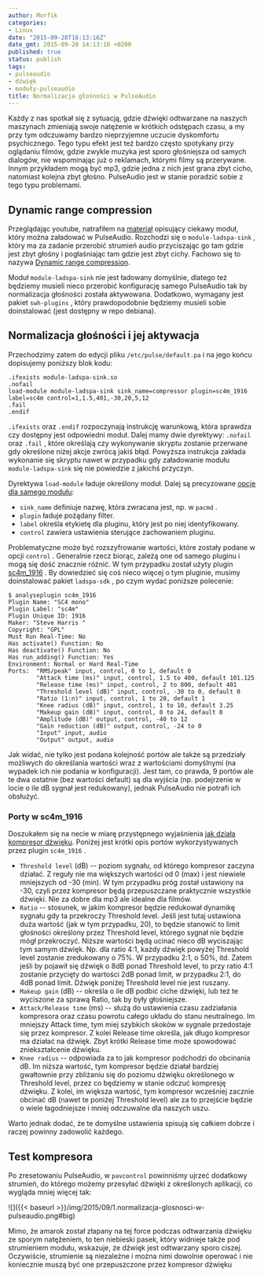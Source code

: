 ```yaml
---
author: Morfik
categories:
- Linux
date: "2015-09-28T16:13:16Z"
date_gmt: 2015-09-28 14:13:16 +0200
published: true
status: publish
tags:
- pulseaudio
- dźwięk
- moduły-pulseaudio
title: Normalizacja głośności w PulseAudio
---
```


Każdy z nas spotkał się z sytuacją, gdzie dźwięki odtwarzane na naszych maszynach zmieniają swoje
natężenie w krótkich odstępach czasu, a my przy tym odczuwamy bardzo nieprzyjemne uczucie
dyskomfortu psychicznego. Tego typu efekt jest też bardzo często spotykany przy oglądaniu filmów,
gdzie zwykle muzyka jest sporo głośniejsza od samych dialogów, nie wspominając już o reklamach,
którymi filmy są przerywane. Innym przykładem mogą być mp3, gdzie jedna z nich jest grana zbyt
cicho, natomiast kolejna zbyt głośno. PulseAudio jest w stanie poradzić sobie z tego typu
problemami.

<!--more-->
## Dynamic range compression

Przeglądając youtube, natrafiłem na [materiał](https://www.youtube.com/watch?v=NXE-kSrhk_w)
opisujący ciekawy moduł, który można załadować w PulseAudio. Rozchodzi się o `module-ladspa-sink` ,
który ma za zadanie przerobić strumień audio przyciszając go tam gdzie jest zbyt głośny i
pogłaśniając tam gdzie jest zbyt cichy. Fachowo się to nazywa [Dynamic range
compression](https://en.wikipedia.org/wiki/Dynamic_range_compression).

Moduł `module-ladspa-sink` nie jest ładowany domyślnie, dlatego też będziemy musieli nieco przerobić
konfigurację samego PulseAudio tak by normalizacja głośności została aktywowana. Dodatkowo, wymagany
jest pakiet `swh-plugins` , który prawdopodobnie będziemy musieli sobie doinstalować (jest dostępny
w repo debiana).

## Normalizacja głośności i jej aktywacja

Przechodzimy zatem do edycji pliku `/etc/pulse/default.pa` i na jego końcu dopisujemy poniższy blok
kodu:

    .ifexists module-ladspa-sink.so
    .nofail
    load-module module-ladspa-sink sink_name=compressor plugin=sc4m_1916 label=sc4m control=1,1.5,401,-30,20,5,12
    .fail
    .endif

`.ifexists` oraz `.endif` rozpoczynają instrukcję warunkową, która sprawdza czy dostępny jest
odpowiedni moduł. Dalej mamy dwie dyrektywy: `.nofail` oraz `.fail` , które określają czy
wykonywanie skryptu zostanie przerwane gdy określone niżej akcje zwrócą jakiś błąd. Powyższa
instrukcja zakłada wykonanie się skryptu nawet w przypadku gdy załadowanie modułu
`module-ladspa-sink` się nie powiedzie z jakichś przyczyn.

Dyrektywa `load-module` ładuje określony moduł. Dalej są precyzowane [opcje dla samego
modułu](https://www.freedesktop.org/wiki/Software/PulseAudio/Documentation/User/Modules/):

  - `sink_name` definiuje nazwę, która zwracana jest, np. w `pacmd` .
  - `plugin` ładuje pożądany filter.
  - `label` określa etykietę dla pluginu, który jest po niej identyfikowany.
  - `control` zawiera ustawienia sterujące zachowaniem pluginu.

Problematyczne może być rozszyfrowanie wartości, które zostały podane w opcji `control` . Generalnie
rzecz biorąc, zależą one od samego pluginu i mogą się dość znacznie różnić. W tym przypadku został
użyty plugin [sc4m_1916](http://plugin.org.uk/ladspa-swh/docs/ladspa-swh.html#tth_sEc2.92) . By
dowiedzieć się coś nieco więcej o tym pluginie, musimy doinstalować pakiet `ladspa-sdk` , po czym
wydać poniższe polecenie:

    $ analyseplugin sc4m_1916
    Plugin Name: "SC4 mono"
    Plugin Label: "sc4m"
    Plugin Unique ID: 1916
    Maker: "Steve Harris "
    Copyright: "GPL"
    Must Run Real-Time: No
    Has activate() Function: No
    Has deactivate() Function: No
    Has run_adding() Function: Yes
    Environment: Normal or Hard Real-Time
    Ports:  "RMS/peak" input, control, 0 to 1, default 0
            "Attack time (ms)" input, control, 1.5 to 400, default 101.125
            "Release time (ms)" input, control, 2 to 800, default 401
            "Threshold level (dB)" input, control, -30 to 0, default 0
            "Ratio (1:n)" input, control, 1 to 20, default 1
            "Knee radius (dB)" input, control, 1 to 10, default 3.25
            "Makeup gain (dB)" input, control, 0 to 24, default 0
            "Amplitude (dB)" output, control, -40 to 12
            "Gain reduction (dB)" output, control, -24 to 0
            "Input" input, audio
            "Output" output, audio

Jak widać, nie tylko jest podana kolejność portów ale także są przedziały możliwych do określania
wartości wraz z wartościami domyślnymi (na wypadek ich nie podania w konfiguracji). Jest tam, co
prawda, 9 portów ale te dwa ostatnie (bez wartości default) są dla wyjścia (np. podejrzenie w locie
o ile dB sygnał jest redukowany), jednak PulseAudio nie potrafi ich obsłużyć.

### Porty w sc4m_1916

Doszukałem się na necie w miarę przystępnego wyjaśnienia [jak działa kompresor
dźwięku](http://www.studiomastering.net/mastering05.html). Poniżej jest krótki opis portów
wykorzystywanych przez plugin `sc4m_1916` .

  - `Threshold level` (dB) -- poziom sygnału, od którego kompresor zaczyna działać. Z reguły nie ma
    większych wartości od 0 (max) i jest niewiele mniejszych od -30 (min). W tym przypadku próg
    został ustawiony na -30, czyli przez kompresor będą przepuszczane praktycznie wszystkie dźwięki.
    Nie za dobre dla mp3 ale idealne dla filmów.
  - `Ratio` -- stosunek, w jakim kompresor będzie redukował dynamikę sygnału gdy ta przekroczy
    Threshold level. Jeśli jest tutaj ustawiona duża wartość (jak w tym przypadku, 20), to będzie
    stanowić to limit głośności określony przez Threshold level, którego sygnał nie będzie mógł
    przekroczyć. Niższe wartości będą ucinać nieco dB wyciszając tym samym dźwięk. Np. dla ratio
    4:1, każdy dźwięk powyżej Threshold level zostanie zredukowany o 75%. W przypadku 2:1, o 50%,
    itd. Zatem jeśli by pojawił się dźwięk o 8dB ponad Threshold level, to przy ratio 4:1 zostanie
    przycięty do wartości 2dB ponad limit, w przypadku 2:1, do 4dB ponad limit. Dźwięk poniżej
    Threshold level nie jest ruszany.
  - `Makeup gain` (dB) -- określa o ile dB podbić ciche dźwięki, lub też te wyciszone za sprawą
    Ratio, tak by były głośniejsze.
  - `Attack/Release time` (ms) -- służą do ustawienia czasu zadziałania kompresora oraz czasu
    powrotu całego układu do stanu neutralnego. Im mniejszy Attack time, tym miej szybkich skoków w
    sygnale przedostaje się przez kompresor. Z kolei Release time określa, jak długo kompresor ma
    działać na dźwięk. Zbyt krótki Release time może spowodować zniekształcenie dźwięku.
  - `Knee radius` -- odpowiada za to jak kompresor podchodzi do obcinania dB. Im niższa wartość, tym
    kompresor będzie działał bardziej gwałtownie przy zbliżaniu się do poziomu dźwięku określonego w
    Threshold level, przez co będziemy w stanie odczuć kompresję dźwięku. Z kolei, im większa
    wartość, tym kompresor wcześniej zacznie obcinać dB (nawet te poniżej Threshold level) ale za
    to przejście będzie o wiele łagodniejsze i mniej odczuwalne dla naszych uszu.

Warto jednak dodać, że te domyślne ustawienia spisują się całkiem dobrze i raczej powinny zadowolić
każdego.

## Test kompresora

Po zresetowaniu PulseAudio, w `pavcontrol` powinniśmy ujrzeć dodatkowy strumień, do którego możemy
przesyłać dźwięki z określonych aplikacji, co wygląda mniej więcej tak:

![]({{< baseurl >}}/img/2015/09/1.normalizacja-glosnosci-w-pulseaudio.png#big)

Mimo, że amarok został złapany na tej force podczas odtwarzania dźwięku ze sporym natężeniem, to ten
niebieski pasek, który widnieje także pod strumieniem modułu, wskazuje, że dźwięk jest odtwarzany
sporo ciszej. Oczywiście, strumienie są niezależne i można nimi dowolnie operować i nie koniecznie
muszą być one przepuszczone przez kompresor dźwięku
